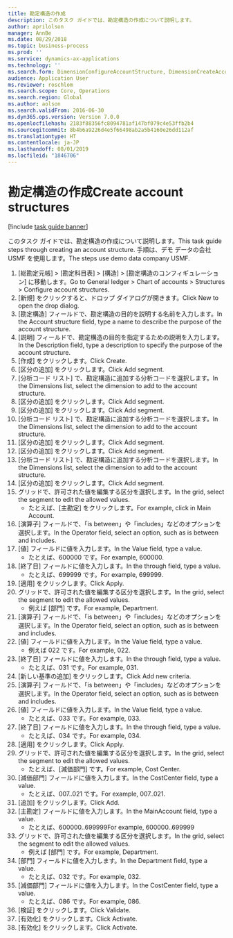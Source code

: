 ```yaml
---
title: 勘定構造の作成
description: このタスク ガイドでは、勘定構造の作成について説明します。
author: aprilolson
manager: AnnBe
ms.date: 08/29/2018
ms.topic: business-process
ms.prod: ''
ms.service: dynamics-ax-applications
ms.technology: ''
ms.search.form: DimensionConfigureAccountStructure, DimensionCreateAccountStructure, DimensionHierarchyAddLevel, DimensionHierarchyConstraintActivate
audience: Application User
ms.reviewer: roschlom
ms.search.scope: Core, Operations
ms.search.region: Global
ms.author: aolson
ms.search.validFrom: 2016-06-30
ms.dyn365.ops.version: Version 7.0.0
ms.openlocfilehash: 2183f88356fc8094781af147bf079c4e53ffb2b4
ms.sourcegitcommit: 8b4b6a9226d4e5f66498ab2a5b4160e26dd112af
ms.translationtype: HT
ms.contentlocale: ja-JP
ms.lasthandoff: 08/01/2019
ms.locfileid: "1846706"
---
```

# <a name="create-account-structures"></a><span data-ttu-id="4d466-103">勘定構造の作成</span><span class="sxs-lookup"><span data-stu-id="4d466-103">Create account structures</span></span>

[!include [task guide banner](../../includes/task-guide-banner.md)]

<span data-ttu-id="4d466-104">このタスク ガイドでは、勘定構造の作成について説明します。</span><span class="sxs-lookup"><span data-stu-id="4d466-104">This task guide steps through creating an account structure.</span></span> <span data-ttu-id="4d466-105">手順は、デモ データの会社 USMF を使用します。</span><span class="sxs-lookup"><span data-stu-id="4d466-105">The steps use demo data company USMF.</span></span>

1. <span data-ttu-id="4d466-106">[総勘定元帳] > [勘定科目表] > [構造] > [勘定構造のコンフィギュレーション] に移動します。</span><span class="sxs-lookup"><span data-stu-id="4d466-106">Go to General ledger > Chart of accounts > Structures > Configure account structures.</span></span>
2. <span data-ttu-id="4d466-107">[新規] をクリックすると、ドロップ ダイアログが開きます。</span><span class="sxs-lookup"><span data-stu-id="4d466-107">Click New to open the drop dialog.</span></span>
3. <span data-ttu-id="4d466-108">[勘定構造] フィールドで、勘定構造の目的を説明する名前を入力します。</span><span class="sxs-lookup"><span data-stu-id="4d466-108">In the Account structure field, type a name to describe the purpose of the account structure.</span></span>
4. <span data-ttu-id="4d466-109">[説明] フィールドで、勘定構造の目的を指定するための説明を入力します。</span><span class="sxs-lookup"><span data-stu-id="4d466-109">In the Description field, type a description to specify the purpose of the account structure.</span></span>
5. <span data-ttu-id="4d466-110">[作成] をクリックします。</span><span class="sxs-lookup"><span data-stu-id="4d466-110">Click Create.</span></span>
6. <span data-ttu-id="4d466-111">[区分の追加] をクリックします。</span><span class="sxs-lookup"><span data-stu-id="4d466-111">Click Add segment.</span></span>
7. <span data-ttu-id="4d466-112">[分析コード リスト] で、勘定構造に追加する分析コードを選択します。</span><span class="sxs-lookup"><span data-stu-id="4d466-112">In the Dimensions list, select the dimension to add to the account structure.</span></span>
8. <span data-ttu-id="4d466-113">[区分の追加] をクリックします。</span><span class="sxs-lookup"><span data-stu-id="4d466-113">Click Add segment.</span></span>
9. <span data-ttu-id="4d466-114">[区分の追加] をクリックします。</span><span class="sxs-lookup"><span data-stu-id="4d466-114">Click Add segment.</span></span>
10. <span data-ttu-id="4d466-115">[分析コード リスト] で、勘定構造に追加する分析コードを選択します。</span><span class="sxs-lookup"><span data-stu-id="4d466-115">In the Dimensions list, select the dimension to add to the account structure.</span></span>
11. <span data-ttu-id="4d466-116">[区分の追加] をクリックします。</span><span class="sxs-lookup"><span data-stu-id="4d466-116">Click Add segment.</span></span>
12. <span data-ttu-id="4d466-117">[区分の追加] をクリックします。</span><span class="sxs-lookup"><span data-stu-id="4d466-117">Click Add segment.</span></span>
13. <span data-ttu-id="4d466-118">[分析コード リスト] で、勘定構造に追加する分析コードを選択します。</span><span class="sxs-lookup"><span data-stu-id="4d466-118">In the Dimensions list, select the dimension to add to the account structure.</span></span>
14. <span data-ttu-id="4d466-119">[区分の追加] をクリックします。</span><span class="sxs-lookup"><span data-stu-id="4d466-119">Click Add segment.</span></span>
15. <span data-ttu-id="4d466-120">グリッドで、許可された値を編集する区分を選択します。</span><span class="sxs-lookup"><span data-stu-id="4d466-120">In the grid, select the segment to edit the allowed values.</span></span>
    * <span data-ttu-id="4d466-121">たとえば、[主勘定] をクリックします。</span><span class="sxs-lookup"><span data-stu-id="4d466-121">For example, click in Main Account.</span></span>  
16. <span data-ttu-id="4d466-122">[演算子] フィールドで、「is between」や「includes」などのオプションを選択します。</span><span class="sxs-lookup"><span data-stu-id="4d466-122">In the Operator field, select an option, such as is between and includes.</span></span>
17. <span data-ttu-id="4d466-123">[値] フィールドに値を入力します。</span><span class="sxs-lookup"><span data-stu-id="4d466-123">In the Value field, type a value.</span></span>
    * <span data-ttu-id="4d466-124">たとえば、600000 です。</span><span class="sxs-lookup"><span data-stu-id="4d466-124">For example, 600000.</span></span>  
18. <span data-ttu-id="4d466-125">[終了日] フィールドに値を入力します。</span><span class="sxs-lookup"><span data-stu-id="4d466-125">In the through field, type a value.</span></span>
    * <span data-ttu-id="4d466-126">たとえば、699999 です。</span><span class="sxs-lookup"><span data-stu-id="4d466-126">For example, 699999.</span></span>  
19. <span data-ttu-id="4d466-127">[適用] をクリックします。</span><span class="sxs-lookup"><span data-stu-id="4d466-127">Click Apply.</span></span>
20. <span data-ttu-id="4d466-128">グリッドで、許可された値を編集する区分を選択します。</span><span class="sxs-lookup"><span data-stu-id="4d466-128">In the grid, select the segment to edit the allowed values.</span></span>
    * <span data-ttu-id="4d466-129">例えば [部門] です。</span><span class="sxs-lookup"><span data-stu-id="4d466-129">For example, Department.</span></span>  
21. <span data-ttu-id="4d466-130">[演算子] フィールドで、「is between」や「includes」などのオプションを選択します。</span><span class="sxs-lookup"><span data-stu-id="4d466-130">In the Operator field, select an option, such as is between and includes.</span></span>
22. <span data-ttu-id="4d466-131">[値] フィールドに値を入力します。</span><span class="sxs-lookup"><span data-stu-id="4d466-131">In the Value field, type a value.</span></span>
    * <span data-ttu-id="4d466-132">例えば 022 です。</span><span class="sxs-lookup"><span data-stu-id="4d466-132">For example, 022.</span></span>  
23. <span data-ttu-id="4d466-133">[終了日] フィールドに値を入力します。</span><span class="sxs-lookup"><span data-stu-id="4d466-133">In the through field, type a value.</span></span>
    * <span data-ttu-id="4d466-134">たとえば、031 です。</span><span class="sxs-lookup"><span data-stu-id="4d466-134">For example, 031.</span></span>  
24. <span data-ttu-id="4d466-135">[新しい基準の追加] をクリックします。</span><span class="sxs-lookup"><span data-stu-id="4d466-135">Click Add new criteria.</span></span>
25. <span data-ttu-id="4d466-136">[演算子] フィールドで、「is between」や「includes」などのオプションを選択します。</span><span class="sxs-lookup"><span data-stu-id="4d466-136">In the Operator field, select an option, such as is between and includes.</span></span>
26. <span data-ttu-id="4d466-137">[値] フィールドに値を入力します。</span><span class="sxs-lookup"><span data-stu-id="4d466-137">In the Value field, type a value.</span></span>
    * <span data-ttu-id="4d466-138">たとえば、033 です。</span><span class="sxs-lookup"><span data-stu-id="4d466-138">For example, 033.</span></span>  
27. <span data-ttu-id="4d466-139">[終了日] フィールドに値を入力します。</span><span class="sxs-lookup"><span data-stu-id="4d466-139">In the through field, type a value.</span></span>
    * <span data-ttu-id="4d466-140">たとえば、034 です。</span><span class="sxs-lookup"><span data-stu-id="4d466-140">For example, 034.</span></span>  
28. <span data-ttu-id="4d466-141">[適用] をクリックします。</span><span class="sxs-lookup"><span data-stu-id="4d466-141">Click Apply.</span></span>
29. <span data-ttu-id="4d466-142">グリッドで、許可された値を編集する区分を選択します。</span><span class="sxs-lookup"><span data-stu-id="4d466-142">In the grid, select the segment to edit the allowed values.</span></span>
    * <span data-ttu-id="4d466-143">たとえば、[減価部門] です。</span><span class="sxs-lookup"><span data-stu-id="4d466-143">For example, Cost Center.</span></span>  
30. <span data-ttu-id="4d466-144">[減価部門] フィールドに値を入力します。</span><span class="sxs-lookup"><span data-stu-id="4d466-144">In the CostCenter field, type a value.</span></span>
    * <span data-ttu-id="4d466-145">たとえば、007..021 です。</span><span class="sxs-lookup"><span data-stu-id="4d466-145">For example, 007..021.</span></span>  
31. <span data-ttu-id="4d466-146">[追加] をクリックします。</span><span class="sxs-lookup"><span data-stu-id="4d466-146">Click Add.</span></span>
32. <span data-ttu-id="4d466-147">[主勘定] フィールドに値を入力します。</span><span class="sxs-lookup"><span data-stu-id="4d466-147">In the MainAccount field, type a value.</span></span>
    * <span data-ttu-id="4d466-148">たとえば、600000..699999</span><span class="sxs-lookup"><span data-stu-id="4d466-148">For example, 600000..699999</span></span>  
33. <span data-ttu-id="4d466-149">グリッドで、許可された値を編集する区分を選択します。</span><span class="sxs-lookup"><span data-stu-id="4d466-149">In the grid, select the segment to edit the allowed values.</span></span>
    * <span data-ttu-id="4d466-150">例えば [部門] です。</span><span class="sxs-lookup"><span data-stu-id="4d466-150">For example, Department.</span></span>  
34. <span data-ttu-id="4d466-151">[部門] フィールドに値を入力します。</span><span class="sxs-lookup"><span data-stu-id="4d466-151">In the Department field, type a value.</span></span>
    * <span data-ttu-id="4d466-152">たとえば、032 です。</span><span class="sxs-lookup"><span data-stu-id="4d466-152">For example, 032.</span></span>  
35. <span data-ttu-id="4d466-153">[減価部門] フィールドに値を入力します。</span><span class="sxs-lookup"><span data-stu-id="4d466-153">In the CostCenter field, type a value.</span></span>
    * <span data-ttu-id="4d466-154">たとえば、086 です。</span><span class="sxs-lookup"><span data-stu-id="4d466-154">For example, 086.</span></span>  
36. <span data-ttu-id="4d466-155">[検証] をクリックします。</span><span class="sxs-lookup"><span data-stu-id="4d466-155">Click Validate.</span></span>
37. <span data-ttu-id="4d466-156">[有効化] をクリックします。</span><span class="sxs-lookup"><span data-stu-id="4d466-156">Click Activate.</span></span>
38. <span data-ttu-id="4d466-157">[有効化] をクリックします。</span><span class="sxs-lookup"><span data-stu-id="4d466-157">Click Activate.</span></span>

